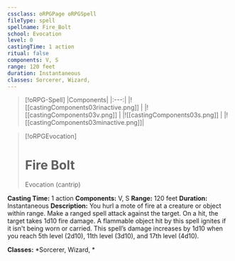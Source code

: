 ```yaml
---
cssclass: oRPGPage oRPGSpell
fileType: spell
spellname: Fire_Bolt
school: Evocation
level: 0
castingTime: 1 action
ritual: false
components: V, S
range: 120 feet
duration: Instantaneous
classes: Sorcerer, Wizard,
---
```

> [!oRPG-Spell]
> |Components|
> |:---:|
> |![[castingComponents03rinactive.png]] |
> |![[castingComponents03v.png]] |
> |![[castingComponents03s.png]] |
> |![[castingComponents03minactive.png]]|

> [!oRPGEvocation]
>#  Fire Bolt
> Evocation  (cantrip)

**Casting Time:** 1 action
**Components:** V, S
**Range:** 120 feet
**Duration:**  Instantaneous
**Description:**
You hurl a mote of fire at a creature or object within range. Make a ranged spell attack against the target. On a hit, the target takes 1d10 fire damage. A flammable object hit by this spell ignites if it isn't being worn or carried. This spell’s damage increases by 1d10 when you reach 5th level (2d10), 11th level (3d10), and 17th level (4d10).



**Classes:**  *Sorcerer, Wizard, *



